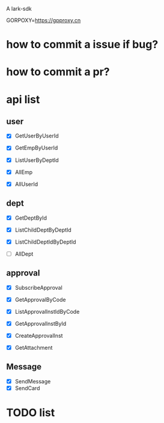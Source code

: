 A lark-sdk

GORPOXY=https://gpproxy.cn

# how to commit a issue if bug?

# how to commit a pr?






# api list
## user
- [x] GetUserByUserId
- [x] GetEmpByUserId
- [x] ListUserByDeptId
- [x] AllEmp
- [x] AllUserId


## dept
- [x] GetDeptById
- [x] ListChildDeptByDeptId
- [x] ListChildDeptIdByDeptId
- [ ] AllDept


## approval
- [x] SubscribeApproval
- [x] GetApprovalByCode
- [x] ListApprovalInstIdByCode
- [x] GetApprovalInstById
- [x] CreateApprovalInst


- [x] GetAttachment

## Message
- [x] SendMessage
- [x] SendCard

# TODO list

